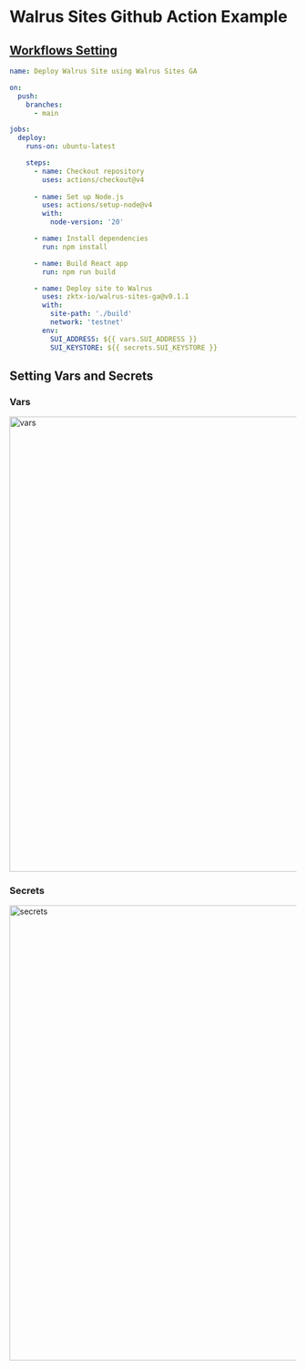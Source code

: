 # Walrus Sites Github Action Example

## [Workflows Setting](https://github.com/marketplace/actions/walrus-sites-ga)

```yml
name: Deploy Walrus Site using Walrus Sites GA

on:
  push:
    branches:
      - main

jobs:
  deploy:
    runs-on: ubuntu-latest

    steps:
      - name: Checkout repository
        uses: actions/checkout@v4
  
      - name: Set up Node.js
        uses: actions/setup-node@v4
        with:
          node-version: '20'

      - name: Install dependencies
        run: npm install

      - name: Build React app
        run: npm run build

      - name: Deploy site to Walrus
        uses: zktx-io/walrus-sites-ga@v0.1.1
        with:
          site-path: './build'
          network: 'testnet'
        env:
          SUI_ADDRESS: ${{ vars.SUI_ADDRESS }}
          SUI_KEYSTORE: ${{ secrets.SUI_KEYSTORE }}
```

## Setting Vars and Secrets

### Vars

<img width="800" alt="vars" src="https://github.com/user-attachments/assets/acf8267d-21a6-4140-9e3d-b918df599fc5">

### Secrets

<img width="800" alt="secrets" src="https://github.com/user-attachments/assets/6eae9607-fe4f-4ffa-9e65-47ad5f60ecc8">

